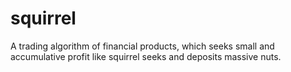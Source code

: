 # squirrel
A trading algorithm of  financial products, which seeks small and accumulative profit like squirrel seeks and deposits massive nuts.
